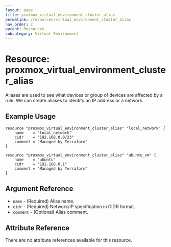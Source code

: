 ```yaml
---
layout: page
title: proxmox_virtual_environment_cluster_alias
permalink: /resources/virtual_environment_cluster_alias
nav_order: 2
parent: Resources
subcategory: Virtual Environment
---
```


# Resource: proxmox_virtual_environment_cluster_alias

Aliases are used to see what devices or group of devices are affected by a rule.
We can create aliases to identify an IP address or a network.

## Example Usage

```
resource "proxmox_virtual_environment_cluster_alias" "local_network" {
	name    = "local_network"
	cidr    = "192.168.0.0/23"
	comment = "Managed by Terraform"
}

resource "proxmox_virtual_environment_cluster_alias" "ubuntu_vm" {
	name    = "ubuntu"
	cidr    = "192.168.0.1"
	comment = "Managed by Terraform"
}
```

## Argument Reference

* `name` - (Required) Alias name.
* `cidr` - (Required) Network/IP specification in CIDR format.
* `comment` - (Optional) Alias comment.

## Attribute Reference

There are no attribute references available for this resource.
